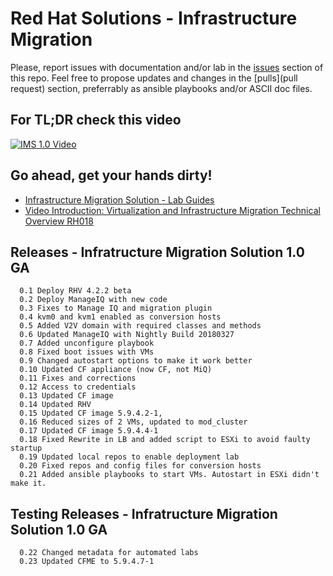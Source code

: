 # Red Hat Solutions - Infrastructure Migration

Please, report issues with documentation and/or lab in the [issues](issues) section of this repo. Feel free to propose updates and changes in the [pulls](pull request) section, preferrably as ansible playbooks and/or ASCII doc files.

## For TL;DR check this video
[![IMS 1.0 Video](https://img.youtube.com/vi/SbAX-GsgHEM/0.jpg)](https://www.youtube.com/watch?v=SbAX-GsgHEM)

## Go ahead, get your hands dirty!

* [Infrastructure Migration Solution - Lab Guides](doc)
* [Video Introduction: Virtualization and Infrastructure Migration Technical Overview RH018](https://www.redhat.com/en/services/training/rh018-virtualization-and-infrastructure-migration-technical-overview)

## Releases - Infratructure Migration Solution 1.0 GA
```
  0.1 Deploy RHV 4.2.2 beta
  0.2 Deploy ManageIQ with new code
  0.3 Fixes to Manage IQ and migration plugin
  0.4 kvm0 and kvm1 enabled as conversion hosts
  0.5 Added V2V domain with required classes and methods
  0.6 Updated ManageIQ with Nightly Build 20180327
  0.7 Added unconfigure playbook
  0.8 Fixed boot issues with VMs
  0.9 Changed autostart options to make it work better
  0.10 Updated CF appliance (now CF, not MiQ)
  0.11 Fixes and corrections
  0.12 Access to credentials
  0.13 Updated CF image
  0.14 Updated RHV
  0.15 Updated CF image 5.9.4.2-1, 
  0.16 Reduced sizes of 2 VMs, updated to mod_cluster
  0.17 Updated CF image 5.9.4.4-1
  0.18 Fixed Rewrite in LB and added script to ESXi to avoid faulty startup
  0.19 Updated local repos to enable deployment lab
  0.20 Fixed repos and config files for conversion hosts
  0.21 Added ansible playbooks to start VMs. Autostart in ESXi didn't make it.
```

## Testing Releases - Infratructure Migration Solution 1.0 GA
```
  0.22 Changed metadata for automated labs
  0.23 Updated CFME to 5.9.4.7-1
```

